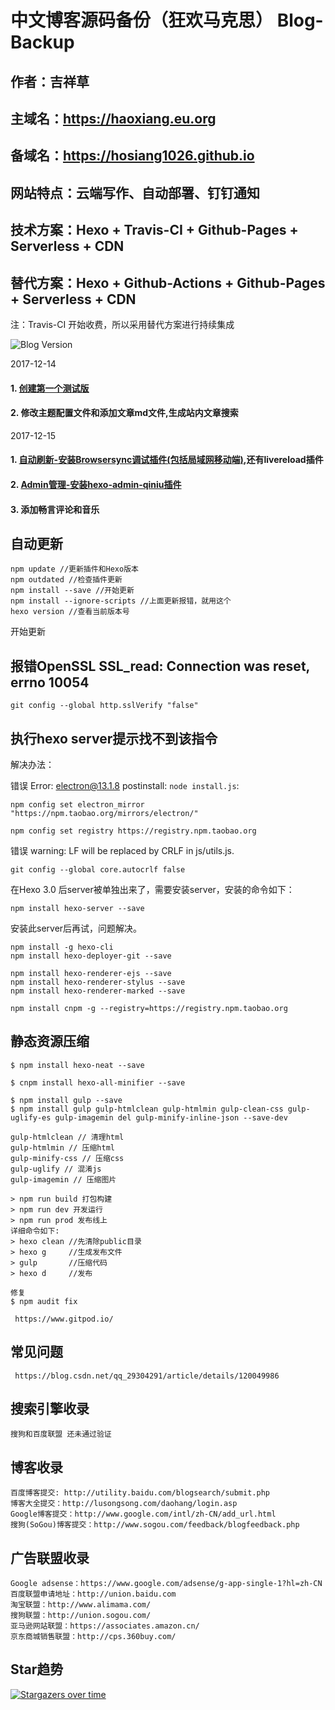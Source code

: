 # 中文博客源码备份（狂欢马克思） Blog-Backup 

## 作者：吉祥草

## 主域名：https://haoxiang.eu.org
## 备域名：https://hosiang1026.github.io


## 网站特点：云端写作、自动部署、钉钉通知

## 技术方案：Hexo + Travis-CI + Github-Pages + Serverless + CDN

## 替代方案：Hexo + Github-Actions + Github-Pages + Serverless + CDN

注：Travis-CI 开始收费，所以采用替代方案进行持续集成

![Blog Version](https://haoxiang.eu.org/images/blog_version.png "博客版本信息")

2017-12-14 

####  1. [创建第一个测试版](https://hexo.io/docs/)


####  2. 修改主题配置文件和添加文章md文件,生成站内文章搜索

2017-12-15 

####  1. [自动刷新-安装Browsersync调试插件(包括局域网移动端)](http://c7.gg/7BdR),还有livereload插件

####  2. [Admin管理-安装hexo-admin-qiniu插件](https://xbotao.github.io/hexo-admin-qiniu/)

####  3. 添加畅言评论和音乐

## 自动更新

    npm update //更新插件和Hexo版本
    npm outdated //检查插件更新
    npm install --save //开始更新
    npm install --ignore-scripts //上面更新报错，就用这个
    hexo version //查看当前版本号

开始更新

## 报错OpenSSL SSL_read: Connection was reset, errno 10054

    git config --global http.sslVerify "false"

## 执行hexo server提示找不到该指令 

解决办法： 

错误 Error: electron@13.1.8 postinstall: `node install.js`:

    npm config set electron_mirror "https://npm.taobao.org/mirrors/electron/"

    npm config set registry https://registry.npm.taobao.org

错误 warning: LF will be replaced by CRLF in js/utils.js.

    git config --global core.autocrlf false

在Hexo 3.0 后server被单独出来了，需要安装server，安装的命令如下：

    npm install hexo-server --save 

安装此server后再试，问题解决。

    npm install -g hexo-cli
    npm install hexo-deployer-git --save
    
    npm install hexo-renderer-ejs --save
    npm install hexo-renderer-stylus --save
    npm install hexo-renderer-marked --save

    npm install cnpm -g --registry=https://registry.npm.taobao.org
    
## 静态资源压缩

    $ npm install hexo-neat --save

    $ cnpm install hexo-all-minifier --save

    $ npm install gulp --save
    $ npm install gulp gulp-htmlclean gulp-htmlmin gulp-clean-css gulp-uglify-es gulp-imagemin del gulp-minify-inline-json --save-dev

    gulp-htmlclean // 清理html
    gulp-htmlmin // 压缩html
    gulp-minify-css // 压缩css
    gulp-uglify // 混淆js
    gulp-imagemin // 压缩图片

    > npm run build 打包构建
    > npm run dev 开发运行
    > npm run prod 发布线上
    详细命令如下:
    > hexo clean //先清除public目录
    > hexo g     //生成发布文件
    > gulp       //压缩代码
    > hexo d     //发布

    修复
    $ npm audit fix

     https://www.gitpod.io/ 

## 常见问题

     https://blog.csdn.net/qq_29304291/article/details/120049986

## 搜索引擎收录

    搜狗和百度联盟 还未通过验证

## 博客收录

    百度博客提交: http://utility.baidu.com/blogsearch/submit.php
    博客大全提交：http://lusongsong.com/daohang/login.asp
    Google博客提交：http://www.google.com/intl/zh-CN/add_url.html
    搜狗(SoGou)博客提交：http://www.sogou.com/feedback/blogfeedback.php

## 广告联盟收录

    Google adsense：https://www.google.com/adsense/g-app-single-1?hl=zh-CN
    百度联盟申请地址：http://union.baidu.com
    淘宝联盟：http://www.alimama.com/
    搜狗联盟：http://union.sogou.com/
    亚马逊网站联盟：https://associates.amazon.cn/
    京东商城销售联盟：http://cps.360buy.com/
  
## Star趋势

[![Stargazers over time](https://starchart.cc/fluid-dev/hexo-theme-fluid.svg)](https://starchart.cc/fluid-dev/hexo-theme-fluid)
